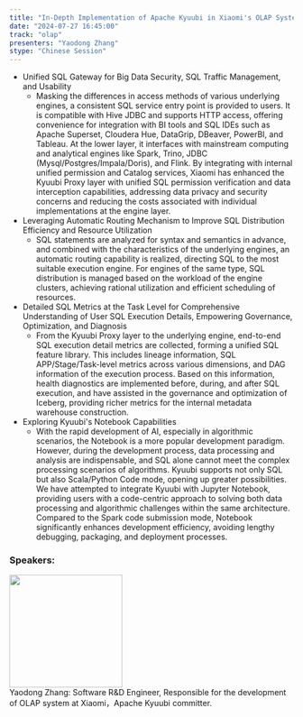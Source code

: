 ```yaml
---
title: "In-Depth Implementation of Apache Kyuubi in Xiaomi's OLAP Systems"
date: "2024-07-27 16:45:00" 
track: "olap"
presenters: "Yaodong Zhang"
stype: "Chinese Session"
---
```

- Unified SQL Gateway for Big Data Security, SQL Traffic Management, and Usability
  - Masking the differences in access methods of various underlying engines, a consistent SQL service entry point is provided to users. It is compatible with Hive JDBC and supports HTTP access, offering convenience for integration with BI tools and SQL IDEs such as Apache Superset, Cloudera Hue, DataGrip, DBeaver, PowerBI, and Tableau. At the lower layer, it interfaces with mainstream computing and analytical engines like Spark, Trino, JDBC (Mysql/Postgres/Impala/Doris), and Flink. By integrating with internal unified permission and Catalog services, Xiaomi has enhanced the Kyuubi Proxy layer with unified SQL permission verification and data interception capabilities, addressing data privacy and security concerns and reducing the costs associated with individual implementations at the engine layer.
- Leveraging Automatic Routing Mechanism to Improve SQL Distribution Efficiency and Resource Utilization
  - SQL statements are analyzed for syntax and semantics in advance, and combined with the characteristics of the underlying engines, an automatic routing capability is realized, directing SQL to the most suitable execution engine. For engines of the same type, SQL distribution is managed based on the workload of the engine clusters, achieving rational utilization and efficient scheduling of resources.
- Detailed SQL Metrics at the Task Level for Comprehensive Understanding of User SQL Execution Details, Empowering Governance, Optimization, and Diagnosis
  - From the Kyuubi Proxy layer to the underlying engine, end-to-end SQL execution detail metrics are collected, forming a unified SQL feature library. This includes lineage information, SQL APP/Stage/Task-level metrics across various dimensions, and DAG information of the execution process. Based on this information, health diagnostics are implemented before, during, and after SQL execution, and have assisted in the governance and optimization of Iceberg, providing richer metrics for the internal metadata warehouse construction.
- Exploring Kyuubi's Notebook Capabilities
  - With the rapid development of AI, especially in algorithmic scenarios, the Notebook is a more popular development paradigm. However, during the development process, data processing and analysis are indispensable, and SQL alone cannot meet the complex processing scenarios of algorithms. Kyuubi supports not only SQL but also Scala/Python Code mode, opening up greater possibilities. We have attempted to integrate Kyuubi with Jupyter Notebook, providing users with a code-centric approach to solving both data processing and algorithmic challenges within the same architecture. Compared to the Spark code submission mode, Notebook significantly enhances development efficiency, avoiding lengthy debugging, packaging, and deployment processes.
 ### Speakers: 
 <img src="https://sessionize.com/image/d24b-400o400o1-p2SdEuqrwfHxPDVF3Vi1H3.png" width="200" /><br>Yaodong Zhang: Software R&D Engineer, Responsible for the development of OLAP system at Xiaomi，Apache Kyuubi committer.
 <br><br>